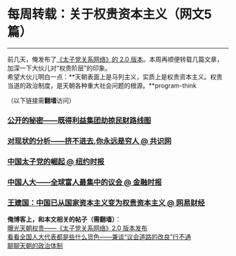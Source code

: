 # 每周转载：关于权贵资本主义（网文5篇） 

-----

 前几天，俺发布了[《太子党关系网络》的 2.0 版本](http://program-think.blogspot.com/2013/03/princelings.html)。本周再顺便转载几篇文章，加深一下大伙儿对“权贵阶层”的印象。  
 希望大伙儿明白一点：**天朝表面上是马列主义，实质上是权贵资本主义。权贵当道的政治制度，是天朝各种重大社会问题的根源。**program-think  
   
 （以下链接需**翻墙**访问）  
   
 ### [公开的秘密——既得利益集团劫掠民财路线图](https://plus.google.com/113559088971921339544/posts/N15M9kMCWZL)

  
 ### [对现状的分析——挤不进去,你永远是穷人 @ 共识网](https://plus.google.com/113559088971921339544/posts/4qbzGXoPpZQ)

  
 ### [中国太子党的崛起 @ 纽约时报](https://plus.google.com/113559088971921339544/posts/4YAoYMth1pQ)

  
 ### [中国人大——全球富人最集中的议会 @ 金融时报](https://plus.google.com/113559088971921339544/posts/fFYrX5o4M4t)

  
 ### [王建国：中国已从国家资本主义变为权贵资本主义 @ 网易财经](https://plus.google.com/113559088971921339544/posts/3pjEMD89yKM)

  
   
 **俺博客上，和本文相关的帖子（需翻墙）**：  
 [曝光天朝权贵——《太子党关系网络》2.0 版本发布](http://program-think.blogspot.com/2013/03/princelings.html)  
 [看看全国人大代表都是些什么货色——兼谈“议会道路的改良”行不通](http://program-think.blogspot.com/2012/03/national-people-congress.html)  
 [聊聊天朝的政治体制](http://program-think.blogspot.com/2012/07/form-of-government-in-china.html) 